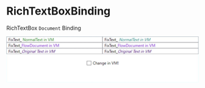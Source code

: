 # RichTextBoxBinding
 
 RichTextBox `Document` Binding
 
![gif](https://github.com/soi013/RichTextBoxBinding/blob/master/gif/RichTextBoxBinding.gif)
